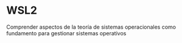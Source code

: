 # **WSL2**
Comprender aspectos de la teoría de sistemas operacionales como fundamento para gestionar sistemas operativos